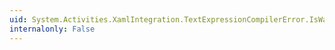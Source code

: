 ```yaml
---
uid: System.Activities.XamlIntegration.TextExpressionCompilerError.IsWarning
internalonly: False
---
```

